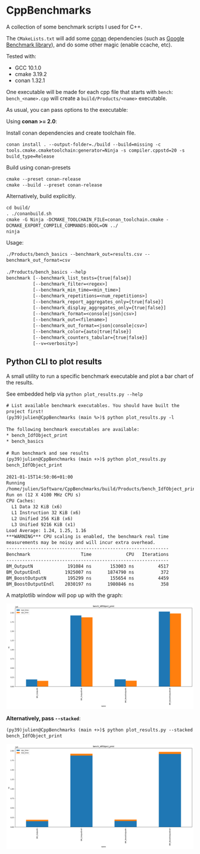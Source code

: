 # CppBenchmarks

A collection of some benchmark scripts I used for C++.

The `CMakeLists.txt` will add some [conan](https://github.com/conan-io/conan) dependencies (such as [Google Benchmark library](https://github.com/google/benchmark)), and do some other magic (enable ccache, etc).

Tested with:

* GCC 10.1.0
* cmake 3.19.2
* conan 1.32.1

One executable will be made for each cpp file that starts with `bench`: `bench_<name>.cpp` will create a `build/Products/<name>` executable.

As usual, you can pass options to the executable:


Using **conan >= 2.0**:

Install conan dependencies and create toolchain file.

```shell
conan install . --output-folder=./build --build=missing -c tools.cmake.cmaketoolchain:generator=Ninja -s compiler.cppstd=20 -s build_type=Release
```

Build using conan-presets

```shell
cmake --preset conan-release
cmake --build --preset conan-release
```

Alternatively, build explicitly.

```
cd build/
. ./conanbuild.sh
cmake -G Ninja -DCMAKE_TOOLCHAIN_FILE=conan_toolchain.cmake -DCMAKE_EXPORT_COMPILE_COMMANDS:BOOL=ON ../
ninja
```

Usage:

```
./Products/bench_basics --benchmark_out=results.csv --benchmark_out_format=csv

./Products/bench_basics --help
benchmark [--benchmark_list_tests={true|false}]
          [--benchmark_filter=<regex>]
          [--benchmark_min_time=<min_time>]
          [--benchmark_repetitions=<num_repetitions>]
          [--benchmark_report_aggregates_only={true|false}]
          [--benchmark_display_aggregates_only={true|false}]
          [--benchmark_format=<console|json|csv>]
          [--benchmark_out=<filename>]
          [--benchmark_out_format=<json|console|csv>]
          [--benchmark_color={auto|true|false}]
          [--benchmark_counters_tabular={true|false}]
          [--v=<verbosity>]
```

## Python CLI to plot results

A small utility to run a specific benchmark executable and plot a bar chart of the results.

See embedded help via `python plot_results.py --help`

```
# List available benchmark executables. You should have built the project first!
(py39)julien@CppBenchmarks (main %>)$ python plot_results.py -l

The following benchmark executables are available:
* bench_IdfObject_print
* bench_basics

# Run benchmark and see results
(py39)julien@CppBenchmarks (main +>)$ python plot_results.py bench_IdfObject_print

2021-01-15T14:50:06+01:00
Running /home/julien/Software/CppBenchmarks/build/Products/bench_IdfObject_print
Run on (12 X 4100 MHz CPU s)
CPU Caches:
  L1 Data 32 KiB (x6)
  L1 Instruction 32 KiB (x6)
  L2 Unified 256 KiB (x6)
  L3 Unified 9216 KiB (x1)
Load Average: 1.24, 1.25, 1.16
***WARNING*** CPU scaling is enabled, the benchmark real time measurements may be noisy and will incur extra overhead.
-------------------------------------------------------------
Benchmark                   Time             CPU   Iterations
-------------------------------------------------------------
BM_OutputN             191084 ns       153003 ns         4517
BM_OutputEndl         1925007 ns      1874790 ns          372
BM_BoostOutputN        195299 ns       155654 ns         4459
BM_BoostOutputEndl    2030197 ns      1980846 ns          358
```

A matplotlib window will pop up with the graph:

![Matplotlib results](images/plot_results.png)

**Alternatively, pass `--stacked`**:

```
(py39)julien@CppBenchmarks (main +>)$ python plot_results.py --stacked bench_IdfObject_print
```

![Matplotlib results stacked](images/plot_results_stacked.png)

